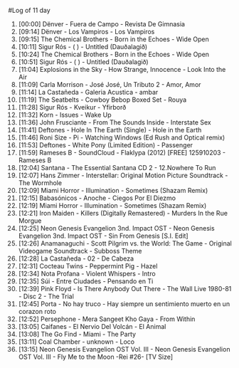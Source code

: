 #Log of 11 day

1. [00:00] Dënver - Fuera de Campo - Revista De Gimnasia
1. [09:14] Dënver - Los Vampiros - Los Vampiros
1. [09:15] The Chemical Brothers - Born in the Echoes - Wide Open
1. [10:11] Sigur Rós - ( ) - Untitled (Dauðalagið)
1. [10:24] The Chemical Brothers - Born in the Echoes - Wide Open
1. [10:51] Sigur Rós - ( ) - Untitled (Dauðalagið)
1. [11:04] Explosions in the Sky - How Strange, Innocence - Look Into the Air
1. [11:09] Carla Morrison - José José, Un Tributo 2 - Amor, Amor
1. [11:14] La Castañeda - Galeria Acustica - ambar
1. [11:19] The Seatbelts - Cowboy Bebop Boxed Set - Rouya
1. [11:28] Sigur Rós - Kveikur - Yfirborð
1. [11:32] Korn - Issues - Wake Up
1. [11:36] John Frusciante - From The Sounds Inside - Interstate Sex
1. [11:41] Deftones - Hole In The Earth (Single) - Hole in the Earth
1. [11:46] Roni Size - Pi - Watching Windows (Ed Rush and Optical remix)
1. [11:53] Deftones - White Pony (Limited Edition) - Passenger
1. [11:59] Rameses B - SoundCloud - Flaklypa (2012) [FREE] 125910203 - Rameses B
1. [12:04] Santana - The Essential Santana CD 2 - 12.Nowhere To Run
1. [12:07] Hans Zimmer - Interstellar: Original Motion Picture Soundtrack - The Wormhole
1. [12:09] Miami Horror - Illumination - Sometimes (Shazam Remix)
1. [12:15] Babasónicos - Anoche - Ciegos Por El Diezmo
1. [12:19] Miami Horror - Illumination - Sometimes (Shazam Remix)
1. [12:21] Iron Maiden - Killers (Digitally Remastered) - Murders In the Rue Morgue
1. [12:25] Neon Genesis Evangelion 3nd. Impact OST - Neon Genesis Evangelion 3nd. Impact OST - Sin From Genesis [S.I. Edit]
1. [12:26] Anamanaguchi - Scott Pilgrim vs. the World: The Game - Original Videogame Soundtrack - Subboss Theme
1. [12:28] La Castañeda - 02 - De Cabeza
1. [12:31] Cocteau Twins - Peppermint Pig - Hazel
1. [12:34] Nota Profana - Violent Whispers - Intro
1. [12:35] Súi - Entre Ciudades - Pensando en Ti
1. [12:39] Pink Floyd - Is There Anybody Out There - The Wall Live 1980-81 - Disc 2 - The Trial
1. [12:45] Porta - No hay truco - Hay siempre un sentimiento muerto en un corazon roto
1. [12:52] Persephone - Mera Sangeet Kho Gaya - From Within
1. [13:05] Caifanes - El Nervio Del Volcán - El Animal
1. [13:08] The Go Find - Miami - The Party
1. [13:11] Coal Chamber - unknown - Loco
1. [13:15] Neon Genesis Evangelion OST Vol. III - Neon Genesis Evangelion OST Vol. III - Fly Me to the Moon -Rei #26- [TV Size]
